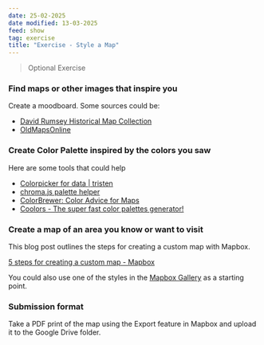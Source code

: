 ```yaml
---
date: 25-02-2025
date modified: 13-03-2025
feed: show
tag: exercise
title: "Exercise - Style a Map"
---
```


> Optional Exercise
### Find maps or other images that inspire you

Create a moodboard. Some sources could be:

- [David Rumsey Historical Map Collection](https://www.davidrumsey.com/)
- [OldMapsOnline](https://www.oldmapsonline.org/en)
### Create Color Palette inspired by the colors you saw

Here are some tools that could help

- [Colorpicker for data \| tristen](https://tristen.ca/hcl-picker)
- [chroma.js palette helper](https://gka.github.io/palettes/#/9%7Cd%7C00429d,96ffea,ffffe0%7Cffffe0,ff005e,93003a%7C1%7C1)
- [ColorBrewer: Color Advice for Maps](https://colorbrewer2.org)
- [Coolors - The super fast color palettes generator!](https://coolors.co/)

### Create a map of an area you know or want to visit

This blog post outlines the steps for creating a custom map with Mapbox.

[5 steps for creating a custom map - Mapbox](https://blog.mapbox.com/5-steps-for-creating-a-custom-map-78edec940e4f)

You could also use one of the styles in the [Mapbox Gallery](https://www.mapbox.com/gallery) as a starting point.

### Submission format

Take a PDF print of the map using the Export feature in Mapbox and upload it to the Google Drive folder.